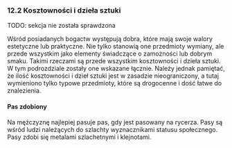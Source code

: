 ### 12.2 Kosztowności i dzieła sztuki

TODO: sekcja nie została sprawdzona

Wśród posiadanych bogactw występują dobra, które mają swoje walory estetyczne lub praktyczne. Nie tylko stanowią one przedmioty wymiany, ale przede wszystkim jako elementy świadczące o zamożności lub dobrym smaku. Takimi rzeczami są przede wszystkim kosztowności i dzieła sztuki. W tym podrozdziale zostały one wskazane łącznie. Należy jednak pamiętać, że ilość kosztowności i dzieł sztuki jest w zasadzie nieograniczony, a tutaj wymieniono tylko typowe przedmioty, które są drogocenne i dość łatwe do znalezienia.

#### Pas zdobiony

Na mężczyznę najlepiej pasuje pas, gdy jest pasowany na rycerza. Pasy są wśród ludzi należących do szlachty wyznacznikami statusu społecznego. Pasy zdobi się metalami szlachetnymi i klejnotami. 